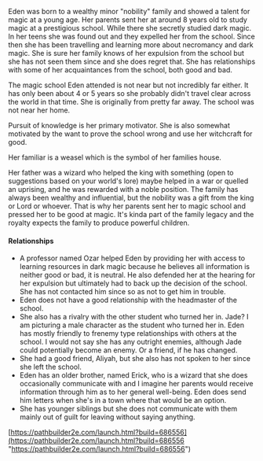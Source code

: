Eden was born to a wealthy minor "nobility" family and showed a talent for magic at a young age. Her parents sent her at around 8 years old to study magic at a prestigious school. While there she secretly studied dark magic. In her teens she was found out and they expelled her from the school. Since then she has been travelling and learning more about necromancy and dark magic. She is sure her family knows of her expulsion from the school but she has not seen them since and she does regret that. She has relationships with some of her acquaintances from the school, both good and bad.

 The magic school Eden attended is not near but not incredibly far either. It has only been about 4 or 5 years so she probably didn't travel clear across the world in that time. She is originally from pretty far away. The school was not near her home. 

Pursuit of knowledge is her primary motivator. She is also somewhat motivated by the want to prove the school wrong and use her witchcraft for good.

Her familiar is a weasel which is the symbol of her families house.

Her father was a wizard who helped the king with something (open to suggestions based on your world's lore) maybe helped in a war or quelled an uprising, and he was rewarded with a noble position. The family has always been wealthy and influential, but the nobility was a gift from the king or Lord or whoever. That is why her parents sent her to magic school and pressed her to be good at magic. It's kinda part of the family legacy and the royalty expects the family to produce powerful children.

#### Relationships
- A professor named Ozar helped Eden by providing her with access to learning resources in dark magic because he believes all information is neither good or bad, it is neutral. He also defended her at the hearing for her expulsion but ultimately had to back up the decision of the school. She has not contacted him since so as not to get him in trouble.
- Eden does not have a good relationship with the headmaster of the school.
- She also has a rivalry with the other student who turned her in. Jade? I am picturing a male character as the student who turned her in. Eden has mostly friendly to frenemy type relationships with others at the school. I would not say she has any outright enemies, although Jade could potentially become an enemy. Or a friend, if he has changed.
- She had a good friend, Aliyah, but she also has not spoken to her since she left the school.
- Eden has an older brother, named Erick, who is a wizard that she does occasionally communicate with and I imagine her parents would receive information through him as to her general well-being. Eden does send him letters when she's in a town where that would be an option.
- She has younger siblings but she does not communicate with them mainly out of guilt for leaving without saying anything.


[https://pathbuilder2e.com/launch.html?build=686556](https://pathbuilder2e.com/launch.html?build=686556 "https://pathbuilder2e.com/launch.html?build=686556")
